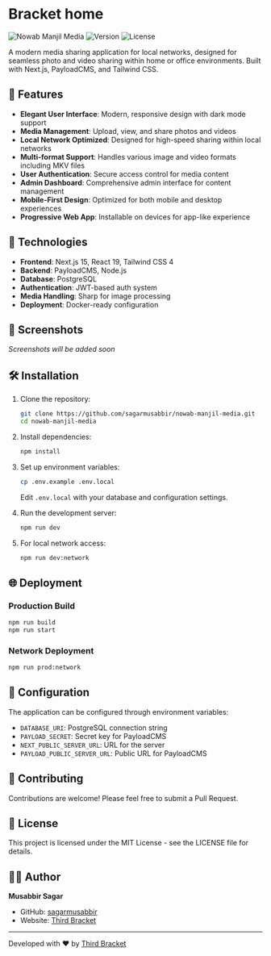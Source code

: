 # Bracket home

![Nowab Manjil Media](https://img.shields.io/badge/Nowab%20Manjil-Media-blue)
![Version](https://img.shields.io/badge/version-1.0.0-green)
![License](https://img.shields.io/badge/license-MIT-blue)

A modern media sharing application for local networks, designed for seamless photo and video sharing within home or office environments. Built with Next.js, PayloadCMS, and Tailwind CSS.

## 🌟 Features

- **Elegant User Interface**: Modern, responsive design with dark mode support
- **Media Management**: Upload, view, and share photos and videos
- **Local Network Optimized**: Designed for high-speed sharing within local networks
- **Multi-format Support**: Handles various image and video formats including MKV files
- **User Authentication**: Secure access control for media content
- **Admin Dashboard**: Comprehensive admin interface for content management
- **Mobile-First Design**: Optimized for both mobile and desktop experiences
- **Progressive Web App**: Installable on devices for app-like experience

## 🚀 Technologies

- **Frontend**: Next.js 15, React 19, Tailwind CSS 4
- **Backend**: PayloadCMS, Node.js
- **Database**: PostgreSQL
- **Authentication**: JWT-based auth system
- **Media Handling**: Sharp for image processing
- **Deployment**: Docker-ready configuration

## 📸 Screenshots

_Screenshots will be added soon_

## 🛠️ Installation

1. Clone the repository:

   ```bash
   git clone https://github.com/sagarmusabbir/nowab-manjil-media.git
   cd nowab-manjil-media
   ```

2. Install dependencies:

   ```bash
   npm install
   ```

3. Set up environment variables:

   ```bash
   cp .env.example .env.local
   ```

   Edit `.env.local` with your database and configuration settings.

4. Run the development server:

   ```bash
   npm run dev
   ```

5. For local network access:
   ```bash
   npm run dev:network
   ```

## 🌐 Deployment

### Production Build

```bash
npm run build
npm run start
```

### Network Deployment

```bash
npm run prod:network
```

## 🔧 Configuration

The application can be configured through environment variables:

- `DATABASE_URI`: PostgreSQL connection string
- `PAYLOAD_SECRET`: Secret key for PayloadCMS
- `NEXT_PUBLIC_SERVER_URL`: URL for the server
- `PAYLOAD_PUBLIC_SERVER_URL`: Public URL for PayloadCMS

## 🤝 Contributing

Contributions are welcome! Please feel free to submit a Pull Request.

## 📄 License

This project is licensed under the MIT License - see the LICENSE file for details.

## 👨‍💻 Author

**Musabbir Sagar**

- GitHub: [sagarmusabbir](https://github.com/sagarmusabbir)
- Website: [Third Bracket](https://thirdbracket.co.uk)

---

Developed with ❤️ by [Third Bracket](https://thirdbracket.co.uk)
